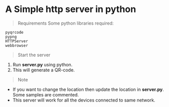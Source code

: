 # A Simple http server in python

>Requirements
Some python libraries required:
```
pyqrcode
pypng
HTTPServer
webbrowser
```

>Start the server
1. Run **server.py** using python.
2. This will generate a QR-code.

>Note
- If you want to change the location then update the location in **server.py**. Some samples are commented.
- This server will work for all the devices connected to same network.

